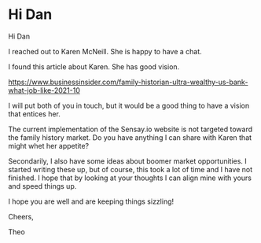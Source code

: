 # Hi Dan

Hi Dan

I reached out to Karen McNeill. She is happy to have a chat.

I found this article about Karen. She has good vision.

https://www.businessinsider.com/family-historian-ultra-wealthy-us-bank-what-job-like-2021-10

I will put both of you in touch, but it would be a good thing to have a vision that entices her.

The current implementation of the Sensay.io website is not targeted toward the family history market. Do you have anything I can share with Karen that might whet her appetite?

Secondarily, I also have some ideas about boomer market opportunities. I started writing these up, but of course, this took a lot of time and I have not finished. I hope that by looking at your thoughts I can align mine with yours and speed things up.

I hope you are well and are keeping things sizzling!

Cheers,

Theo
